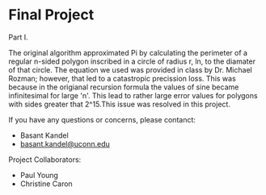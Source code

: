 # Final Project

Part I.

The original algorithm approximated Pi by calculating the perimeter of a regular n-sided polygon inscribed in a circle of radius r, ln, to the diamater of that circle. The equation we used was provided in class by Dr. Michael Rozman; however, that led to a catastropic precission loss. This was because in the origianal recursion formula the values of sine became infinitesimal for large 'n'. This lead to rather large error values for polygons with sides greater that 2^15.This issue was resolved in this project.


If you have any questions or concerns, please contanct:
* Basant Kandel
* basant.kandel@uconn.edu

Project Collaborators:
* Paul Young 
* Christine Caron

